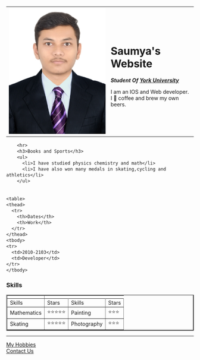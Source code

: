 <!DOCTYPE html>
<html lang="en" dir="ltr">

<head>
  <meta charset="utf-8">
  <title>✯Saumya's Personal Site✯</title>
</head>

<body>


  <table cellspacing="20">
    <tr>
      <td>
        <img src="DSC_4986.jpg" alt="Saumya Profile Pic">
        <center>
      </td>
      <td>
        <h1>Saumya's Website</h1>
        </center>
        <p>
          <em><strong>Student Of <a href="https://www.yorku.ca">York University</a></strong></em>
        </p>
        <p>
          I am an IOS and Web developer.<br /> I 🖤 coffee and brew my own beers.
        </p>
      </td>
    </tr>
  </table>


        <hr>
        <h3>Books and Sports</h3>
        <ul>
          <li>I have studied physics chemistry and math</li>
          <li>I have also won many medals in skating,cycling and athletics</li>
        </ul>


    <table>
    <thead>
      <tr>
        <th>Dates</th>
        <th>Work</th>
      </tr>
    </thead>
    <tbody>
    <tr>
      <td>2010-2103</td>
      <td>Developer</td>
    </tr>
    </tbody>
  </table>


  <h3>Skills</h3>
  <table border="2">
    <th>
      <tr>
        <td>Skills</td>
        <td>Stars</td>
        <td>Skills</td>
        <td>Stars</td>
      </tr>
    </th>
    <tr>
      <td>Mathematics</td>
      <td>⭐⭐⭐⭐⭐</td>
      <td>Painting </td>
      <td>⭐⭐⭐</td>
    </tr>
    <tr>
      <td>Skating</td>
      <td>⭐⭐⭐⭐⭐</td>
      <td>Photography </td>
      <td>⭐⭐⭐</td>
    </tr>
  </table>


  <hr>
  <a href="Hobbies.html">My Hobbies</a><br />
  <a href="Contact us.html">Contact Us</a>
</body>

</html>
